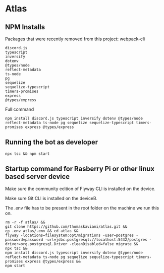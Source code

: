 # Atlas

## NPM Installs

Packages that were recently removed from this project: webpack-cli

```
discord.js
typescript
inversify
dotenv
@types/node
reflect-metadata
ts-node
pg
sequelize
sequelize-typescript
timers-promises
express
@types/express
```

Full command
```
npm install discord.js typescript inversify dotenv @types/node reflect-metadata ts-node pg sequelize sequelize-typescript timers-promises express @types/express
```

## Running the bot as developer

```
npx tsc && npm start
```

## Startup command for Rasberry Pi or other linux based server device
Make sure the community edition of Flyway CLI is installed on the device.

Make sure Git CLI is installed on the deviceB.

The .env file has to be present in the root folder on the machine we run this on.

```
rm -r -f atlas/ && 
git clone https://github.com/thomaskaviani/atlas.git && 
cp .env atlas/.env && cd atlas && 
flyway -locations=filesystem:opt/migrations -user=postgres -password=password -url=jdbc:postgresql://localhost:5432/postgres -driver=org.postgresql.Driver -cleanDisabled=false migrate && 
npx tsc && 
npm install discord.js typescript inversify dotenv @types/node reflect-metadata ts-node pg sequelize sequelize-typescript timers-promises express @types/express &&
npm start
```
